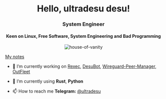 <h1 align="center">Hello, ultradesu desu!</h1>
<h3 align="center">System Engineer</h3>
<h4 align="center">Keen on Linux, Free Software, System Engineering and Bad Programming</h3>

<p align="center"> <img src="https://komarev.com/ghpvc/?username=house-of-vanity&label=Visitors&color=0e75b6&style=flat-square" alt="house-of-vanity" /> </p>

<a href="https://btwiusearch.net/">My notes</a>

- 🔭 I’m currently working on [Rexec](https://github.com/house-of-vanity/rexec), [DesuBot](https://github.com/house-of-vanity/desubot), [Wireguard-Peer-Manager](https://github.com/house-of-vanity/Wireguard-Peer-Manager), [OutFleet](https://github.com/house-of-vanity/OutFleet)

- 🌱 I’m currently using **Rust**, **Python**

- 📫 How to reach me **Telegram:** [@ultradesu](tg:@ultradesu)
